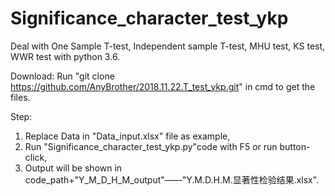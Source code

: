 # Significance_character_test_ykp
Deal with One Sample T-test, Independent sample T-test, MHU test, KS test, WWR test with python 3.6.

Download:
  Run 
    "git clone https://github.com/AnyBrother/2018.11.22.T_test_ykp.git" 
  in cmd to get the files.

Step:
1. Replace Data in "Data_input.xlsx" file as example,
2. Run "Significance_character_test_ykp.py"code with F5 or run button-click,
3. Output will be shown in code_path+"Y_M_D_H_M_output"——"Y.M.D.H.M.显著性检验结果.xlsx".
